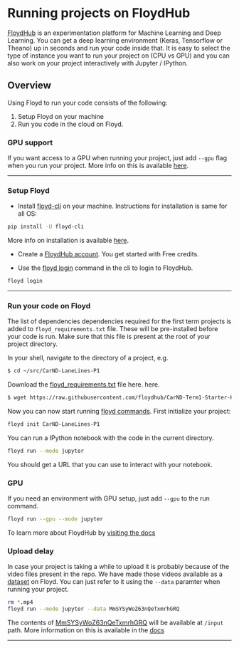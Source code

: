 # Running projects on FloydHub

[FloydHub](https://www.floydhub.com) is an experimentation platform for Machine Learning and Deep Learning.
You can get a deep learning environment (Keras, Tensorflow or Theano) up in seconds and run your code inside that.
It is easy to select the type of instance you want to run your project on (CPU vs GPU) and you can also work 
on your project interactively with Jupyter / IPython.

## Overview

Using Floyd to run your code consists of the following:

1. Setup Floyd on your machine
2. Run you code in the cloud on Floyd.

### GPU support

If you want access to a GPU when running your project, just add `--gpu` flag when you run your project.
More info on this is available [here](http://docs.floydhub.com/home/getting_started/#training-on-cpu-vs-gpu).

---


### Setup Floyd

- Install [floyd-cli](https://pypi.python.org/pypi/floyd-cli) on your machine. Instructions for installation 
is same for all OS:

```sh
pip install -U floyd-cli
```

More info on installation is available [here](http://docs.floydhub.com/home/getting_started/#installing-floyd-cli).

- Create a [FloydHub account](https://www.floydhub.com/). You get started with Free credits.

- Use the [floyd login](http://docs.floydhub.com/commands/login/) command in the cli to login to FloydHub.

```sh
floyd login
```
---

### Run your code on Floyd

The list of dependencies dependencies required for the first 
term projects is added to `floyd_requirements.txt` file. 
These will be pre-installed before your code is run. Make sure that this file 
is present at the root of your project directory.

In your shell, navigate to the directory of a project, e.g.

```bash
$ cd ~/src/CarND-LaneLines-P1
```

Download the [floyd_requirements.txt](https://raw.githubusercontent.com/floydhub/CarND-Term1-Starter-Kit/master/floyd_requirements.txt) 
file here. 
here.

```bash
$ wget https://raw.githubusercontent.com/floydhub/CarND-Term1-Starter-Kit/master/floyd_requirements.txt
```

Now you can now start running [floyd commands](http://docs.floydhub.com/commands/). First initialize your project:

```sh
floyd init CarND-LaneLines-P1
```

You can run a IPython notebook with the code in the current directory.

```sh
floyd run --mode jupyter
```

You should get a URL that you can use to interact with your notebook.

### GPU

If you need an environment with GPU setup, just add `--gpu` to the run command.

```sh
floyd run --gpu --mode jupyter
```

To learn more about FloydHub by [visiting the docs](http://docs.floydhub.com/)

### Upload delay

In case your project is taking a while to upload it is probably because of the video 
files present in the repo. We have made those videos available as a [dataset](http://docs.floydhub.com/home/using_datasets/) 
on Floyd. You can just refer to it using the `--data` paramter when running your project.

```sh
rm *.mp4
floyd run --mode jupyter --data MmSYSyWoZ63nQeTxmrhGRQ
```

The contents of [MmSYSyWoZ63nQeTxmrhGRQ](https://www.floydhub.com/viewer/data/3nu5uBhbFiXk7J3vLUJnHN/) will be 
available at `/input` path. More information on this is available in the [docs](http://docs.floydhub.com/home/using_datasets/)

---
